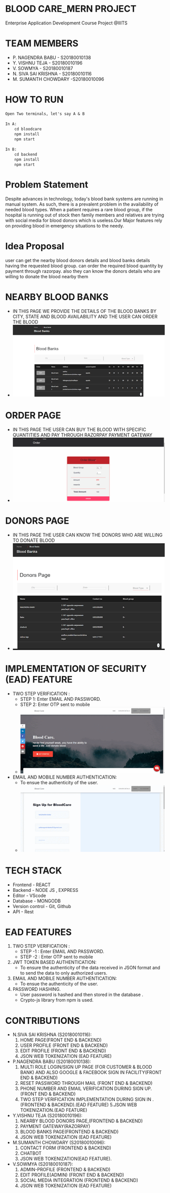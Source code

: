 # BLOOD CARE_MERN PROJECT
Enterprise Application Development Course Project @IIITS

# TEAM MEMBERS
- P. NAGENDRA BABU    - S20180010138
- Y. VISHNU TEJA      - S20180010196
- V. SOWMYA			    	   - S20180010187
- N. SIVA SAI KRISHNA - S20180010116
- M. SUMANTH CHOWDARY -S20180010096

# HOW TO RUN
```
Open Two terminals, let's say A & B

In A:
	cd bloodcare
	npm install
	npm start

In B:
	cd backend
	npm install
	npm start

```

# Problem Statement
Despite advances in technology, today's blood bank systems are running in manual system.  As such, there is a  prevalent problem  in the availability of needed blood types.
When a patient requires a rare blood group, if the hospital is running out of stock then family members and relatives are  trying  with social media for blood donors which is useless.Our Major features rely on providing blood in emergency situations to the needy. 


# Idea Proposal
user  can get  the nearby blood donors details  and blood banks  details having the requested blood group.
can order the required blood quantity by payment through razorpay.
also they can know the donors details who are willing to donate the blood nearby them

# NEARBY BLOOD BANKS
- IN THIS PAGE WE PROVIDE THE DETAILS OF THE BLOOD BANKS BY CITY, STATE AND BLOOD AVAILABILITY AND THE USER CAN ORDER THE BLOOD 
- ![alt text](https://github.com/sherlockholmes211/Weather_App/blob/main/Screen%20Shots/Blood%20Banks%20Table.png)

# ORDER PAGE
- IN THIS PAGE THE USER CAN BUY THE BLOOD WITH SPECIFIC QUANTITIES AND PAY THROUGH RAZORPAY PAYMENT GATEWAY
- ![](https://github.com/sherlockholmes211/Weather_App/blob/main/Screen%20Shots/order.gif)

# DONORS PAGE
- IN THIS PAGE THE USER CAN KNOW THE DONORS WHO ARE WILLING TO DONATE BLOOD
- ![alt text](https://github.com/sherlockholmes211/Weather_App/blob/main/Screen%20Shots/Donors%20Table.png)

# IMPLEMENTATION OF SECURITY (EAD) FEATURE
- TWO STEP VERIFICATION : 
  - STEP 1: Enter EMAIL AND PASSWORD.
  - STEP 2: Enter OTP sent to mobile
  - ![](https://github.com/sherlockholmes211/Weather_App/blob/main/Screen%20Shots/two%20step%20Verification.gif)
- EMAIL AND MOBILE NUMBER AUTHENTICATION:
  - To ensue the authenticity of the user.
  - ![](https://github.com/sherlockholmes211/Weather_App/blob/main/Screen%20Shots/Email%20reset.gif)

# TECH STACK
- Frontend -  REACT
- Backend  -  NODE JS , EXPRESS
- Editor - VScode
- Database - MONGODB
- Version control - Git, Github
- API - Rest

# EAD FEATURES
1. TWO STEP VERIFICATION : 
   - STEP -1 : Enter EMAIL AND PASSWORD.
   - STEP -2 : Enter OTP sent to mobile
2. JWT  TOKEN BASED AUTHENTICATION: 
   - To ensure the authenticity of the data received in JSON format and to send the data to only authorized users.
3. EMAIL AND MOBILE NUMBER AUTHENTICATION:
   - To ensue the authenticity of the user.
4. PASSWORD HASHING.
   - User password is hashed and then stored in the database .
   - Crypto-js library  from npm is used.


# CONTRIBUTIONS
- N.SIVA  SAI  KRISHNA (S20180010116): 
  1. HOME PAGE(FRONT END & BACKEND)
  2. USER PROFILE (FRONT END & BACKEND)
  3. EDIT PROFILE (FRONT END & BACKEND)
  4. JSON WEB TOKENIZATION (EAD FEATURE)
- P.NAGENDRA BABU (S20180010138):
  1. MULTI ROLE  LOGIN/SIGN UP PAGE (FOR CUSTOMER & BLOOD BANK)  AND ALSO GOOGLE &  FACEBOOK SIGN IN FACILITY(FRONT END & BACKEND)
  2. RESET PASSWORD THROUGH MAIL (FRONT END & BACKEND)
  3. PHONE NUMBER AND EMAIL VERIFICATION DURING SIGN UP.(FRONT END & BACKEND)
  4. TWO STEP VERIFICATION IMPLEMENTATION DURING SIGN IN . (FRONTEND & BACKEND).(EAD FEATURE)
  5.JSON WEB TOKENIZATION.(EAD FEATURE)
- Y.VISHNU TEJA (S20180010196):
  1. NEARBY BLOOD DONORS PAGE,(FRONTEND & BACKEND)
  2. PAYMENT GATEWAY(RAZORPAY)
  3. BLOOD BANKS PAGE(FRONTEND & BACKEND)
  4. JSON WEB TOKENIZATION (EAD FEATURE)
- M.SUMANTH  CHOWDARY (S20180010096): 
  1. CONTACT FORM (FRONTEND & BACKEND)
  2. CHATBOT
  3. JSON WEB TOKENIZATION(EAD FEATURE).
- V.SOWMYA (S20180010187): 
  1. ADMIN-PROFILE (FRONTEND & BACKEND)
  2. EDIT PROFILE(ADMIN) (FRONT END & BACKEND)
  3. SOCIAL MEDIA INTEGRATION (FRONTEND & BACKEND)
  4. JSON WEB TOKENIZATION (EAD FEATURE)















